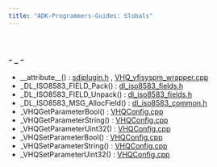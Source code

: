 ```yaml
---
title: "ADK-Programmers-Guides: Globals"
---
```


 

### - \_ -

- \_\_attribute\_\_() : <a href="sdiplugin_8h.md#a0e4254a95d52cd9b80405385066fee37">sdiplugin.h</a> , <a href="_v_h_q__vfisyspm__wrapper_8cpp.md#a9e4fa62755aeaea9c141cacda826fbcd">VHQ_vfisyspm_wrapper.cpp</a>
- \_DL_ISO8583_FIELD_Pack() : <a href="dl__iso8583__fields_8h.md#a427d0f87c0e0a7d13e0fe57241c21230">dl_iso8583_fields.h</a>
- \_DL_ISO8583_FIELD_Unpack() : <a href="dl__iso8583__fields_8h.md#ab6ce7c17635c4e85d850e5715ace3418">dl_iso8583_fields.h</a>
- \_DL_ISO8583_MSG_AllocField() : <a href="dl__iso8583__common_8h.md#a82d51cedf3b6781c6e1446af32f6b444">dl_iso8583_common.h</a>
- \_VHQGetParameterBool() : <a href="_v_h_q_config_8cpp.md#ad11b626e1d6c919d6f3adc2dd0fd2439">VHQConfig.cpp</a>
- \_VHQGetParameterString() : <a href="_v_h_q_config_8cpp.md#a57bba20342cd94b99fb5a5aa8f718b66">VHQConfig.cpp</a>
- \_VHQGetParameterUint32() : <a href="_v_h_q_config_8cpp.md#a1128f8405df656da34f081924d4e77f8">VHQConfig.cpp</a>
- \_VHQSetParameterBool() : <a href="_v_h_q_config_8cpp.md#a2ee63c9045436f7c88d3194c4462fb74">VHQConfig.cpp</a>
- \_VHQSetParameterString() : <a href="_v_h_q_config_8cpp.md#a384ebeabc69d4b0a1a984c67ffe22793">VHQConfig.cpp</a>
- \_VHQSetParameterUint32() : <a href="_v_h_q_config_8cpp.md#a73aaa50c9772cf94aa8d27e641c9cd9b">VHQConfig.cpp</a>
